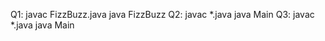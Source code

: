 Q1: javac FizzBuzz.java
    java FizzBuzz
Q2: javac *.java
    java Main
Q3: javac *.java
    java Main
